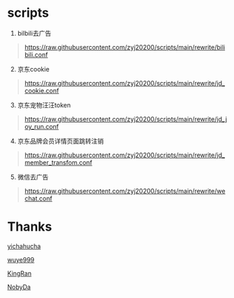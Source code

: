 # scripts

1. bilbili去广告
> https://raw.githubusercontent.com/zyj20200/scripts/main/rewrite/bilibili.conf

2. 京东cookie
> https://raw.githubusercontent.com/zyj20200/scripts/main/rewrite/jd_cookie.conf

3. 京东宠物汪汪token
> https://raw.githubusercontent.com/zyj20200/scripts/main/rewrite/jd_joy_run.conf

4. 京东品牌会员详情页面跳转注销
> https://raw.githubusercontent.com/zyj20200/scripts/main/rewrite/jd_member_transfom.conf

5. 微信去广告
> https://raw.githubusercontent.com/zyj20200/scripts/main/rewrite/wechat.conf


# Thanks
[yichahucha](https://github.com/yichahucha/surge/tree/master)

[wuye999](https://github.com/wuye999/myScripts)

[KingRan](https://github.com/KingRan/JDJB)

[NobyDa](https://github.com/NobyDa/Script)
